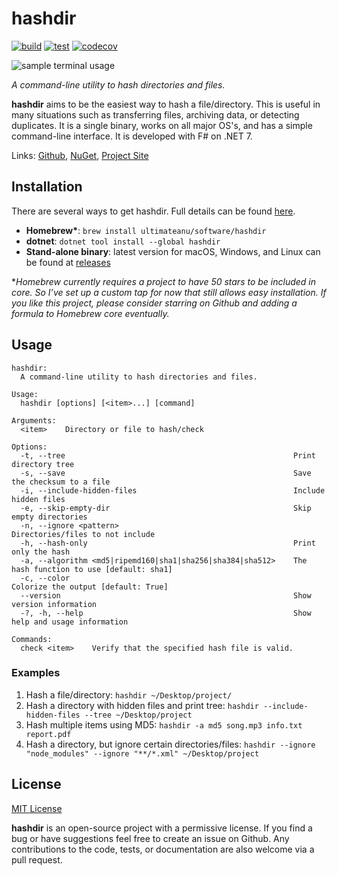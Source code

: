 # hashdir

[![build](https://github.com/ultimateanu/hashdir/actions/workflows/build.yml/badge.svg)](https://github.com/ultimateanu/hashdir/actions/workflows/build.yml)
[![test](https://github.com/ultimateanu/hashdir/actions/workflows/test.yml/badge.svg)](https://github.com/ultimateanu/hashdir/actions/workflows/test.yml)
[![codecov](https://codecov.io/gh/ultimateanu/hashdir/branch/main/graph/badge.svg?token=5RR570QEIX)](https://codecov.io/gh/ultimateanu/hashdir)

![sample terminal usage](https://ultimateanu.github.io/hashdir/assets/img/check_demo.svg)

_A command-line utility to hash directories and files._

**hashdir** aims to be the easiest way to hash a file/directory. This is useful in many situations such as transferring files, archiving data, or detecting duplicates. It is a single binary, works on all major OS's, and has a simple command-line interface. It is developed with F# on .NET 7.

Links: [Github](https://github.com/ultimateanu/hashdir), [NuGet](https://www.nuget.org/packages/hashdir), [Project Site](https://ultimateanu.github.io/hashdir)

## Installation
There are several ways to get hashdir. Full details can be found [here](https://ultimateanu.github.io/hashdir/#installation).

- **Homebrew\***: `brew install ultimateanu/software/hashdir`
- **dotnet**: `dotnet tool install --global hashdir`
- **Stand-alone binary**: latest version for macOS, Windows, and Linux can be found at [releases](https://github.com/ultimateanu/hashdir/releases)

\*_Homebrew currently requires a project to have 50 stars to be included in core. So I’ve set up a custom tap for now that still allows easy installation. If you like this project, please consider starring on Github and adding a formula to Homebrew core eventually._


## Usage
```
hashdir:
  A command-line utility to hash directories and files.

Usage:
  hashdir [options] [<item>...] [command]

Arguments:
  <item>    Directory or file to hash/check

Options:
  -t, --tree                                                   Print directory tree
  -s, --save                                                   Save the checksum to a file
  -i, --include-hidden-files                                   Include hidden files
  -e, --skip-empty-dir                                         Skip empty directories
  -n, --ignore <pattern>                                       Directories/files to not include
  -h, --hash-only                                              Print only the hash
  -a, --algorithm <md5|ripemd160|sha1|sha256|sha384|sha512>    The hash function to use [default: sha1]
  -c, --color                                                  Colorize the output [default: True]
  --version                                                    Show version information
  -?, -h, --help                                               Show help and usage information

Commands:
  check <item>    Verify that the specified hash file is valid.
```

### Examples
1. Hash a file/directory: `hashdir ~/Desktop/project/`
2. Hash a directory with hidden files and print tree: `hashdir --include-hidden-files --tree ~/Desktop/project`
3. Hash multiple items using MD5: `hashdir -a md5 song.mp3 info.txt report.pdf`
4. Hash a directory, but ignore certain directories/files: `hashdir --ignore "node_modules" --ignore "**/*.xml" ~/Desktop/project`

## License
[MIT License](https://github.com/ultimateanu/hashdir/blob/main/LICENSE)

**hashdir** is an open-source project with a permissive license. If you find a bug or have suggestions feel free to create an issue on Github. Any contributions to the code, tests, or documentation are also welcome via a pull request.
